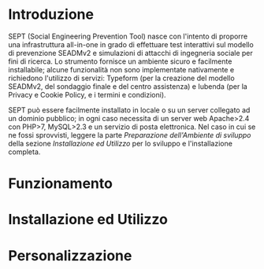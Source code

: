 # Introduzione
SEPT (Social Engineering Prevention Tool) nasce con l'intento di proporre una infrastruttura all-in-one in grado di effettuare test interattivi sul modello di prevenzione SEADMv2 e simulazioni di attacchi di ingegneria sociale per fini di ricerca. Lo strumento fornisce un ambiente sicuro e facilmente installabile; alcune funzionalità non sono implementate nativamente e richiedono l'utilizzo di servizi: Typeform (per la creazione del modello SEADMv2, del sondaggio finale e del centro assistenza) e Iubenda (per la Privacy e Cookie Policy, e i termini e condizioni).

SEPT può essere facilmente installato in locale o su un server collegato ad un dominio pubblico; in ogni caso necessita di un server web Apache>2.4 con PHP>7, MySQL>2.3 e un servizio di posta elettronica. Nel caso in cui se ne fossi sprovvisti, leggere la parte _Preparazione dell'Ambiente di sviluppo_ della sezione _Installazione ed Utilizzo_ per lo sviluppo e l'installazione completa.

# Funzionamento
# Installazione ed Utilizzo
# Personalizzazione
